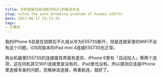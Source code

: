 ```yaml
---
title: 手机锁屏后自动断开WiFi的解决办法
slug: solve the auto breaking problem of huawei e5573s
date: 2017-06-17 23:13:33
tags:
- 计算机
---
```


我的iPhone 6总是在锁屏后不久就从华为E5573S断开，但是连接家里的WiFi不会有这个问题，iOS同版本的iPad mini 4连接E5573S也正常。

两台机器里E5573S的连接属性界面有差异，iPhone 6里有「自动加入」等两个选项，这在同机其它WiFi连接里是没有的，iPad里也没有。所以猜测应该是iPhone里连接本身的问题，忽略掉该连接，再重新连，就好了。

